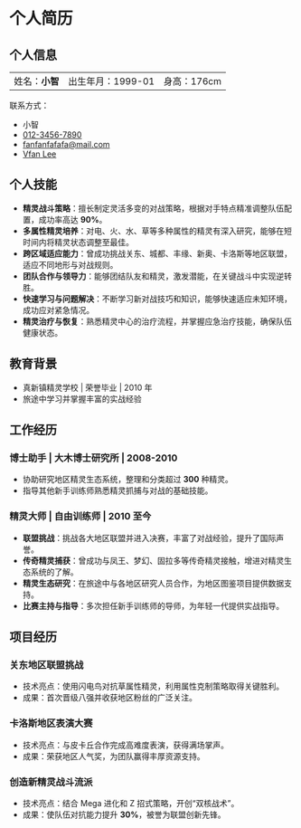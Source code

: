 # 个人简历

## 个人信息

<table class="w-9/12">
  <tbody>
    <tr>
      <td class="leading-relaxed p-0">姓名：<strong>小智</strong></td>
      <td class="leading-relaxed p-0">出生年月：1999-01</td>
      <td class="leading-relaxed p-0">身高：176cm</td>
    </tr>
  </tbody>
</table>

<p class="mt-1.5">联系方式：</p>

- <i class="iconfont icon-wechat-fill"></i> 小智
- <i class="iconfont icon-phone"></i> [012-3456-7890](tel:012-3456-7890)
- <i class="iconfont icon-mail"></i> [fanfanfafafa@mail.com](mailto:fanfanfafafa@gmail.com)
- <i class="iconfont icon-github-fill"></i> [Vfan Lee](https://github.com/VfanLee)

## 个人技能

- **精灵战斗策略**：擅长制定灵活多变的对战策略，根据对手特点精准调整队伍配置，成功率高达 **90%**。
- **多属性精灵培养**：对电、火、水、草等多种属性的精灵有深入研究，能够在短时间内将精灵状态调整至最佳。
- **跨区域适应能力**：曾成功挑战关东、城都、丰缘、新奥、卡洛斯等地区联盟，适应不同地形与对战规则。
- **团队合作与领导力**：能够团结队友和精灵，激发潜能，在关键战斗中实现逆转胜。
- **快速学习与问题解决**：不断学习新对战技巧和知识，能够快速适应未知环境，成功应对紧急情况。
- **精灵治疗与恢复**：熟悉精灵中心的治疗流程，并掌握应急治疗技能，确保队伍健康状态。

## 教育背景

- 真新镇精灵学校 | 荣誉毕业 | 2010 年
- 旅途中学习并掌握丰富的实战经验

## 工作经历

### 博士助手 | 大木博士研究所 | 2008-2010

- 协助研究地区精灵生态系统，整理和分类超过 **300** 种精灵。
- 指导其他新手训练师熟悉精灵抓捕与对战的基础技能。

### 精灵大师 | 自由训练师 | 2010 至今

- **联盟挑战**：挑战各大地区联盟并进入决赛，丰富了对战经验，提升了国际声誉。
- **传奇精灵捕获**：曾成功与凤王、梦幻、固拉多等传奇精灵接触，增进对精灵生态系统的了解。
- **精灵生态研究**：在旅途中与各地区研究人员合作，为地区图鉴项目提供数据支持。
- **比赛主持与指导**：多次担任新手训练师的导师，为年轻一代提供实战指导。

## 项目经历

### 关东地区联盟挑战

- 技术亮点：使用闪电鸟对抗草属性精灵，利用属性克制策略取得关键胜利。
- 成果：首次晋级八强并收获地区粉丝的广泛关注。

### 卡洛斯地区表演大赛

- 技术亮点：与皮卡丘合作完成高难度表演，获得满场掌声。
- 成果：荣获地区人气奖，为团队赢得丰厚资源支持。

### 创造新精灵战斗流派

- 技术亮点：结合 Mega 进化和 Z 招式策略，开创“双核战术”。
- 成果：使队伍对抗能力提升 **30%**，被誉为联盟创新先锋。
